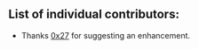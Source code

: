 ## List of individual contributors:
* Thanks [0x27](https://github.com/0x27) for suggesting an enhancement.